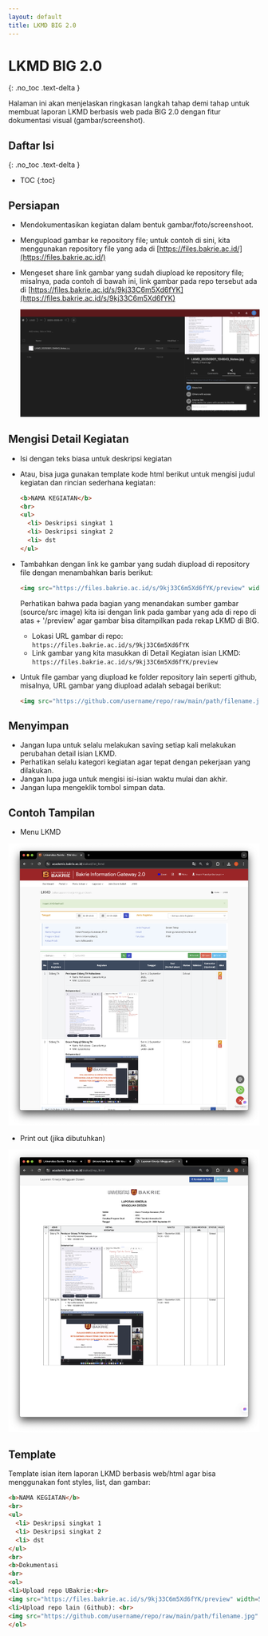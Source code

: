 ```yaml
---
layout: default
title: LKMD BIG 2.0
---
```


# LKMD BIG 2.0
{: .no_toc .text-delta }

Halaman ini akan menjelaskan ringkasan langkah tahap demi tahap untuk membuat laporan LKMD berbasis web pada BIG 2.0 dengan fitur dokumentasi visual (gambar/screenshot). 

## Daftar Isi
{: .no_toc .text-delta }

* TOC
{:toc}

## Persiapan
  - Mendokumentasikan kegiatan dalam bentuk gambar/foto/screenshoot.
  - Mengupload gambar ke repository file; untuk contoh di sini, kita menggunakan repository file yang ada di [https://files.bakrie.ac.id/](https://files.bakrie.ac.id/)
  - Mengeset share link gambar yang sudah diupload ke repository file; misalnya, pada contoh di bawah ini, link gambar pada repo tersebut ada di [https://files.bakrie.ac.id/s/9kj33C6m5Xd6fYK](https://files.bakrie.ac.id/s/9kj33C6m5Xd6fYK)
    
    ![Link sharing](img/Screen%20Shot%202025-09-01%20at%2013.17.11.png)
  
## Mengisi Detail Kegiatan
  - Isi dengan teks biasa untuk deskripsi kegiatan
  - Atau, bisa juga gunakan template kode html berikut untuk mengisi judul kegiatan dan rincian sederhana kegiatan:
    ```html
    <b>NAMA KEGIATAN</b>
    <br>
    <ul>
      <li> Deskripsi singkat 1
      <li> Deskripsi singkat 2
      <li> dst
    </ul>
    ```
  - Tambahkan dengan link ke gambar yang sudah diupload di repository file dengan menambahkan baris berikut:
    ```html
    <img src="https://files.bakrie.ac.id/s/9kj33C6m5Xd6fYK/preview" width=500>
    ```
    Perhatikan bahwa pada bagian yang menandakan sumber gambar (source/src image) kita isi dengan link pada gambar yang ada di repo di atas + '/preview' agar gambar bisa ditampilkan pada rekap LKMD di BIG.

    * Lokasi URL gambar di repo: `https://files.bakrie.ac.id/s/9kj33C6m5Xd6fYK`
    * Link gambar yang kita masukkan di Detail Kegiatan isian LKMD: `https://files.bakrie.ac.id/s/9kj33C6m5Xd6fYK/preview`

  - Untuk file gambar yang diupload ke folder repository lain seperti github, misalnya, URL gambar yang diupload adalah sebagai berikut:
     ```html
     <img src="https://github.com/username/repo/raw/main/path/filename.jpg" width=500>
     ```

## Menyimpan
  - Jangan lupa untuk selalu melakukan saving setiap kali melakukan perubahan detail isian LKMD.
  - Perhatikan selalu kategori kegiatan agar tepat dengan pekerjaan yang dilakukan.
  - Jangan lupa juga untuk mengisi isi-isian waktu mulai dan akhir.
  - Jangan lupa mengeklik tombol simpan data.

## Contoh Tampilan 

  - Menu LKMD

  ![LKMD01](img/LKMD01.png)

  - Print out (jika dibutuhkan)
    
  ![LKMD02](img/LKMD02.png)
    
## Template

Template isian item laporan LKMD berbasis web/html agar bisa menggunakan font styles, list, dan gambar:

```html
<b>NAMA KEGIATAN</b>
<br>
<ul>
  <li> Deskripsi singkat 1
  <li> Deskripsi singkat 2
  <li> dst
</ul>
<br>
<b>Dokumentasi
<br>
<ol>
<li>Upload repo UBakrie:<br>
<img src="https://files.bakrie.ac.id/s/9kj33C6m5Xd6fYK/preview" width=500>
<li>Upload repo lain (Github): <br>
<img src="https://github.com/username/repo/raw/main/path/filename.jpg" width=500>
</ol>
```